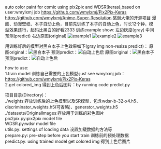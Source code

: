 auto color paint for comic using pix2pix and WDSR(keras),based on user:wmylxmj job
https://github.com/wmylxmj/Pix2Pix-Keras
https://github.com/wmylxmj/Anime-Super-Resolution
感谢大佬的开源项目
漫画、动漫壁纸、本子自动上色，目前先训练了本子的自动上色，时长12个钟，模型效果还行，起码比黑白的好看2333
训练example show:
左边灰度(gray) 中间预测(predict) 右边原图(original)
![example1](/images/1.PNG)
![example2](/images/2.PNG)
![example3](/images/3.PNG)

用训练好后的模型对黑白本子上色效果如下(gray img non-resize predict)：
原图original：![黑白本子](/images/1.jpg)
预测predict：![自动上色后](/images/combine_1.jpg)
原图original：![黑白本子](/images/9.jpg)
预测predict：![自动上色后](/images/combine_9.jpg)

how to use:
<br/>1.train model 训练自己需要的上色模型:just see wmylxmj job：https://github.com/wmylxmj/Pix2Pix-Keras
<br/>2.get colored_img 得到上色后图片：by running code predict.py 

项目目录(Directory)：
<br/>./weights:存放训练后的上色模型以及SR模型，包含wdsr-b-32-x4.h5、discriminator_weights.h5(可省略)、generator_weights.h5
<br/>./datasets/OriginalImages:存放用于训练的彩色图片
<br/>pix2pix.py:pix2pix model file
<br/>WDSR.py:wdsr model file
<br/>utils.py: settings of loading data 设置加载数据的方法等
<br/>prepare.py: pre-step before you start train 训练前的预处理数据
<br/>predict.py: using trained model get colored img 得到上色后图片
